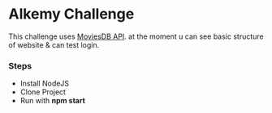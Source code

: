 <h1>Alkemy Challenge</h1>
</hr>
<p>
    This challenge uses <a href="">MoviesDB API</a>. at the moment u can see
    basic structure of website & can test login.
</p>
</hr>
<h3>Steps</h3>
<ul>
    <li>Install NodeJS</li>
    <li>Clone Project</li>
    <li>Run with <b>npm start</b></li>
</ul>

